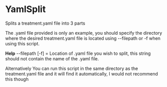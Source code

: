 # YamlSplit
Splits a treatment.yaml file into 3 parts

The .yaml file provided is only an example, you should specify the directory where the desired treatment.yaml file is located using --filepath or -f when using this script.

**Help**
--filepath [-f] = Location of .yaml file you wish to split, this string should not contain the name of the .yaml file.

Alternatively
You can run this script in the same directory as the treatment.yaml file and it will find it automatically, I would not recommend this though
